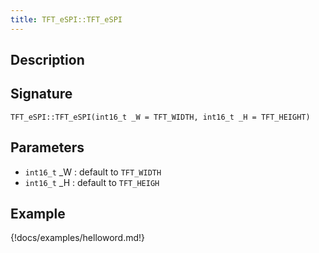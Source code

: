 ```yaml
---
title: TFT_eSPI::TFT_eSPI
---
```


## Description



## Signature

`TFT_eSPI::TFT_eSPI(int16_t _W = TFT_WIDTH, int16_t _H = TFT_HEIGHT)`

## Parameters

* `int16_t` _W : default to `TFT_WIDTH`
* `int16_t` _H : default to `TFT_HEIGH`

## Example

{!docs/examples/helloword.md!}

